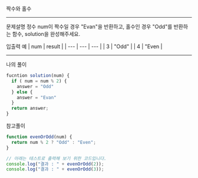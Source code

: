 짝수와 홀수

---

문제설명
정수 num이 짝수일 경우 "Evan"을 반환하고, 홀수인 경우 "Odd"를 반환하는 함수, solution을 완성해주세요.

입출력 예
| num | result |
| --- | --- | --- |
| 3 | "Odd" |
| 4 | "Even |

---

나의 풀이

```javascript
fucntion solution(num) {
  if ( num = num % 2) {
    answer = "Odd"
  } else {
    answer = "Evan"
  }
  return answer;
}
```

참고풀이

```javascript
function evenOrOdd(num) {
  return num % 2 ? "Odd" : "Even";
}

// 아래는 테스트로 출력해 보기 위한 코드입니다.
console.log("결과 : " + evenOrOdd(2));
console.log("결과 : " + evenOrOdd(3));
```
